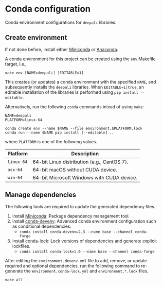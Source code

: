 # Conda configuration

Conda environment configurations for `deepali` libraries.


## Create environment

If not done before, install either [Miniconda](https://docs.conda.io/en/latest/miniconda.html) or [Anaconda](https://www.anaconda.com/).

A conda environment for this project can be created using the `env` Makefile target, i.e.,

```
make env [NAME=deepali] [EDITABLE=1]
```

This creates (or updates) a conda environment with the specified `NAME`, and subsequently installs the `deepali` libraries. When `EDITABLE=1|true`, an editable installation of the libraries is performed using `pip install --editable`.

Alternatively, run the following `conda` commands intead of using `make`:

```
NAME=deepali
PLATFORM=linux-64

conda create env --name $NAME --file environment.$PLATFORM.lock
conda run --name $NAME pip install [--editable] ..
```

where `PLATFORM` is one of the following values.

| **Platform**  | **Description**                             |
| ------------- | ------------------------------------------- |
| `linux-64`    | 64-bit Linux distribution (e.g., CentOS 7). |
| `osx-64`      | 64-bit macOS without CUDA device.           |
| `win-64`      | 64-bit Microsoft Windows with CUDA device.  |


## Manage dependencies

The following tools are required to update the generated dependency files.

1. Install [Miniconda](https://docs.conda.io/en/latest/miniconda.html): Package dependency management tool.
2. Install [conda-devenv](https://conda-devenv.readthedocs.io/en/latest/): Advanced conda environment configuration such as conditional dependencies.
   - `conda install conda-devenv=2.3 --name base --channel conda-forge`
3. Install [conda-lock](https://conda-incubator.github.io/conda-lock/): Lock versions of dependencies and generate explicit lockfiles.
   - `conda install conda-lock=1.0 --name base --channel conda-forge`

After editing the `environment.devenv.yml` file to add, remove, or update required and optional dependencies, run the following command to re-generate the `environment.conda-lock.yml` and `environment.*.lock` files.

```
make all
```
